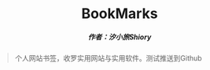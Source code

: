 <center><h1>BookMarks</h1></center>

<center><h5>作者：汐小旅Shiory</h5></center>



> 个人网站书签，收罗实用网站与实用软件。测试推送到Github